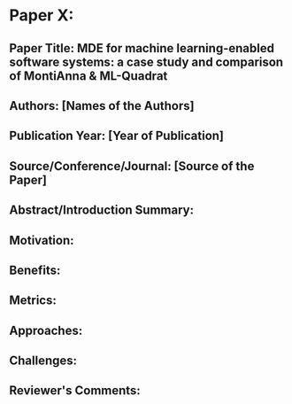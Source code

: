 
# Paper X:

## Paper Title: MDE for machine learning-enabled software systems: a case study and comparison of MontiAnna &amp; ML-Quadrat

## Authors: [Names of the Authors]

## Publication Year: [Year of Publication]

## Source/Conference/Journal: [Source of the Paper]
 
## Abstract/Introduction Summary:

## Motivation:

## Benefits:

## Metrics:

## Approaches:

## Challenges:

## Reviewer's Comments:
